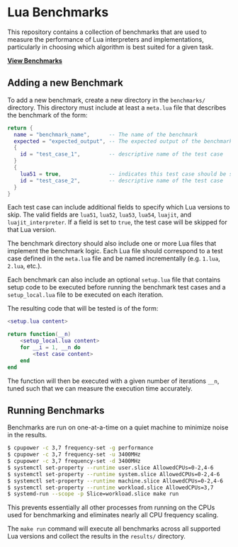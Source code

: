 
# Lua Benchmarks

This repository contains a collection of benchmarks that are used to measure the performance of Lua interpreters and
implementations, particularly in choosing which algorithm is best suited for a given task.

**[View Benchmarks](benchmarks/)**

## Adding a new Benchmark

To add a new benchmark, create a new directory in the `benchmarks/` directory. This directory must include at least a
`meta.lua` file that describes the benchmark of the form:

```lua
return {
  name = "benchmark_name",      -- The name of the benchmark
  expected = "expected_output", -- The expected output of the benchmark
  {
    id = "test_case_1",         -- descriptive name of the test case
  }
  {
    lua51 = true,               -- indicates this test case should be skipped for Lua 5.1
    id = "test_case_2",         -- descriptive name of the test case
  }
}
```

Each test case can include additional fields to specify which Lua versions to skip. The valid fields are `lua51`, `lua52`,
`lua53`, `lua54`, `luajit`, and `luajit_interpreter`. If a field is set to `true`, the test case will be skipped for that
Lua version.

The benchmark directory should also include one or more Lua files that implement the benchmark logic. Each Lua file
should correspond to a test case defined in the `meta.lua` file and be named incrementally (e.g. `1.lua`, `2.lua`, etc.).

Each benchmark can also include an optional `setup.lua` file that contains setup code to be executed before running the
benchmark test cases and a `setup_local.lua` file to be executed on each iteration.

The resulting code that will be tested is of the form:

```lua
<setup.lua content>

return function(__n)
    <setup_local.lua content>
    for __i = 1, __n do
        <test case content>
    end
end
```

The function will then be executed with a given number of iterations `__n`, tuned such that we can measure the execution
time accurately.

## Running Benchmarks

Benchmarks are run on one-at-a-time on a quiet machine to minimize noise in the results.

```sh
$ cpupower -c 3,7 frequency-set -g performance
$ cpupower -c 3,7 frequency-set -u 3400MHz
$ cpupower -c 3,7 frequency-set -d 3400MHz
$ systemctl set-property --runtime user.slice AllowedCPUs=0-2,4-6
$ systemctl set-property --runtime system.slice AllowedCPUs=0-2,4-6
$ systemctl set-property --runtime machine.slice AllowedCPUs=0-2,4-6
$ systemctl set-property --runtime workload.slice AllowedCPUs=3,7
$ systemd-run --scope -p Slice=workload.slice make run
```

This prevents essentially all other processes from running on the CPUs used for benchmarking and eliminates nearly all
CPU frequency scaling.

The `make run` command will execute all benchmarks across all supported Lua versions and collect the results in the
`results/` directory.
